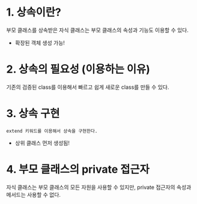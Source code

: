 # 1. 상속이란?

부모 클래스를 상속받은 자식 클래스는 부모 클래스의 속성과 기능도 이용할 수 있다.    
 
 * 확장된 객체 생성 가능!
   

# 2. 상속의 필요성 (이용하는 이유)
기존의 검증된 class를 이용해서 빠르고 쉽게 새로운 class를 만들 수 있다.

# 3.  상속 구현 
	extend 키워드를 이용해서 상속을 구현한다.
* 상위 클래스 먼저 생성됨!    
  
  

# 4. 부모 클래스의 private 접근자
   
 자식 클래스는 부모 클래스의 모든 자원을 사용할 수 있지만, private 접근자의 속성과 메서드는 사용할 수 없다.
